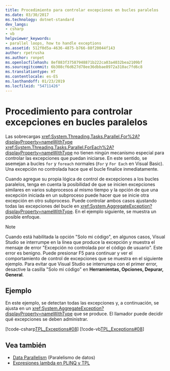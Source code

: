 ```yaml
---
title: Procedimiento para controlar excepciones en bucles paralelos
ms.date: 03/30/2017
ms.technology: dotnet-standard
dev_langs:
- csharp
- vb
helpviewer_keywords:
- parallel loops, how to handle exceptions
ms.assetid: 512f0d5a-4636-4875-b766-88f20044f143
author: rpetrusha
ms.author: ronpet
ms.openlocfilehash: 8ef883f37587948871b222ca03a4032bea2109bf
ms.sourcegitcommit: 6b308cf6d627d78ee36dbbae8972a310ac7fd6c8
ms.translationtype: HT
ms.contentlocale: es-ES
ms.lasthandoff: 01/23/2019
ms.locfileid: "54711426"
---
```

# <a name="how-to-handle-exceptions-in-parallel-loops"></a>Procedimiento para controlar excepciones en bucles paralelos
Las sobrecargas <xref:System.Threading.Tasks.Parallel.For%2A?displayProperty=nameWithType> <xref:System.Threading.Tasks.Parallel.ForEach%2A?displayProperty=nameWithType> no tienen ningún mecanismo especial para controlar las excepciones que puedan iniciarse. En este sentido, se asemejan a bucles `for` y `foreach` normales (`For` y `For Each` en Visual Basic). Una excepción no controlada hace que el bucle finalice inmediatamente.  
  
 Cuando agregue su propia lógica de control de excepciones a los bucles paralelos, tenga en cuenta la posibilidad de que se inicien excepciones similares en varios subprocesos al mismo tiempo y la opción de que una excepción iniciada en un subproceso puede hacer que se inicie otra excepción en otro subproceso. Puede controlar ambos casos ajustando todas las excepciones del bucle en <xref:System.AggregateException?displayProperty=nameWithType>. En el ejemplo siguiente, se muestra un posible enfoque.  
  
> [!NOTE]
>  Cuando está habilitada la opción "Solo mi código", en algunos casos, Visual Studio se interrumpe en la línea que produce la excepción y muestra el mensaje de error "Excepción no controlada por el código de usuario". Este error es benigno. Puede presionar F5 para continuar y ver el comportamiento de control de excepciones que se muestra en el siguiente ejemplo. Para evitar que Visual Studio se interrumpa con el primer error, desactive la casilla "Solo mi código" en **Herramientas, Opciones, Depurar, General**.  
  
## <a name="example"></a>Ejemplo  
 En este ejemplo, se detectan todas las excepciones y, a continuación, se ajusta en un <xref:System.AggregateException?displayProperty=nameWithType> que se produce. El llamador puede decidir qué excepciones se deben administrar.  
  
 [!code-csharp[TPL_Exceptions#08](../../../samples/snippets/csharp/VS_Snippets_Misc/tpl_exceptions/cs/exceptions.cs#08)]
 [!code-vb[TPL_Exceptions#08](../../../samples/snippets/visualbasic/VS_Snippets_Misc/tpl_exceptions/vb/exceptionsinloops.vb#08)]  
  
## <a name="see-also"></a>Vea también

- [Data Parallelism](../../../docs/standard/parallel-programming/data-parallelism-task-parallel-library.md) (Paralelismo de datos)
- [Expresiones lambda en PLINQ y TPL](../../../docs/standard/parallel-programming/lambda-expressions-in-plinq-and-tpl.md)
